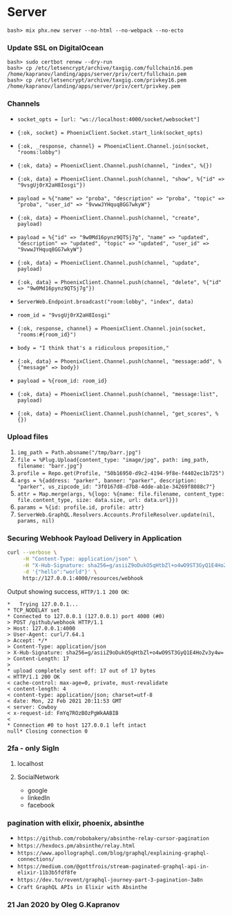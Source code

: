 # Server

```
bash> mix phx.new server --no-html --no-webpack --no-ecto
```

### Update SSL on DigitalOcean

```
bash> sudo certbot renew --dry-run
bash> cp /etc/letsencrypt/archive/taxgig.com/fullchain16.pem /home/kapranov/landing/apps/server/priv/cert/fullchain.pem
bash> cp /etc/letsencrypt/archive/taxgig.com/privkey16.pem /home/kapranov/landing/apps/server/priv/cert/privkey.pem
```

### Channels

- `socket_opts = [url: "ws://localhost:4000/socket/websocket"]`
- `{:ok, socket} = PhoenixClient.Socket.start_link(socket_opts)`
- `{:ok, _response, channel} = PhoenixClient.Channel.join(socket, "rooms:lobby")`
- `{:ok, data} = PhoenixClient.Channel.push(channel, "index", %{})`
- `{:ok, data} = PhoenixClient.Channel.push(channel, "show", %{"id" => "9vsgUj0rX2aH8Iosgi"})`
- `payload = %{"name" => "proba", "description" => "proba", "topic" => "proba", "user_id" => "9vwwJYHquq8GG7wkyW"}`
- `{:ok, data} = PhoenixClient.Channel.push(channel, "create", payload)`
- `payload = %{"id" => "9w0Md16pynz9QTSj7g", "name" => "updated", "description" => "updated", "topic" => "updated", "user_id" => "9vwwJYHquq8GG7wkyW"}`
- `{:ok, data} = PhoenixClient.Channel.push(channel, "update", payload)`
- `{:ok, data} = PhoenixClient.Channel.push(channel, "delete", %{"id" => "9w0Md16pynz9QTSj7g"})`

- `ServerWeb.Endpoint.broadcast("room:lobby", "index", data)`

- `room_id = "9vsgUj0rX2aH8Iosgi"`
- `{:ok, response, channel} = PhoenixClient.Channel.join(socket, "rooms:#{room_id}")`
- `body = "I think that's a ridiculous proposition,"`
- `{:ok, data} = PhoenixClient.Channel.push(channel, "message:add", %{"message" => body})`
- `payload = %{room_id: room_id}`
- `{:ok, data} = PhoenixClient.Channel.push(channel, "message:list", payload)`
- `{:ok, data} = PhoenixClient.Channel.push(channel, "get_scores", %{})`

### Upload files

1. `img_path = Path.absname("/tmp/barr.jpg")`
2. `file = %Plug.Upload{content_type: "image/jpg", path: img_path, filename: "barr.jpg"}`
3. `profile = Repo.get(Profile, "50b16950-d9c2-4194-9f8e-f4402ec1b725")`
4. `args = %{address: "parker", banner: "parker", description: "parker", us_zipcode_id: "3f0167d8-d7b8-4dde-ab1e-34269f8088c7"}`
5. `attr = Map.merge(args, %{logo: %{name: file.filename, content_type: file.content_type, size: data.size, url: data.url}})`
6. `params = %{id: profile.id, profile: attr}`
7. `ServerWeb.GraphQL.Resolvers.Accounts.ProfileResolver.update(nil, params, nil)`

### Securing Webhook Payload Delivery in Application

```bash
curl --verbose \
     -H "Content-Type: application/json" \
     -H "X-Hub-Signature: sha256=g/asiiZ9oDukO5qHtbZl+o4wO9ST3GyQ1E4HoZv3y4w=" \
     -d '{"hello":"world"}' \
     http://127.0.0.1:4000/resources/webhook
```

Output showing success, `HTTP/1.1 200 OK`:

```
*   Trying 127.0.0.1...
* TCP_NODELAY set
* Connected to 127.0.0.1 (127.0.0.1) port 4000 (#0)
> POST /github/webhook HTTP/1.1
> Host: 127.0.0.1:4000
> User-Agent: curl/7.64.1
> Accept: */*
> Content-Type: application/json
> X-Hub-Signature: sha256=g/asiiZ9oDukO5qHtbZl+o4wO9ST3GyQ1E4HoZv3y4w=
> Content-Length: 17
>
* upload completely sent off: 17 out of 17 bytes
< HTTP/1.1 200 OK
< cache-control: max-age=0, private, must-revalidate
< content-length: 4
< content-type: application/json; charset=utf-8
< date: Mon, 22 Feb 2021 20:11:53 GMT
< server: Cowboy
< x-request-id: FmYq7ROzBOzPgWkAABIB
<
* Connection #0 to host 127.0.0.1 left intact
null* Closing connection 0
```

### 2fa - only SigIn

1. localhost

2. SocialNetwork
     - google
     - linkedIn
     - facebook

### pagination with elixir, phoenix, absinthe

- `https://github.com/robobakery/absinthe-relay-cursor-pagination`
- `https://hexdocs.pm/absinthe/relay.html`
- `https://www.apollographql.com/blog/graphql/explaining-graphql-connections/`
- `https://medium.com/@gottfrois/stream-paginated-graphql-api-in-elixir-11b3b5fdf8fe`
- `https://dev.to/revent/graphql-journey-part-3-pagination-3a8n`
- `Craft GraphQL APIs in Elixir with Absinthe`

### 21 Jan 2020 by Oleg G.Kapranov

 [1]: https://github.com/ueberauth/ueberauth_twitter
 [2]: https://cri.dev/posts/2020-02-15-Twitter-OAuth-by-example-in-Nodejs/
 [3]: https://itnext.io/a-beginners-guide-to-using-the-twitter-api-839c8d611b8c
 [4]: https://documenter.getpostman.com/view/2547817/RzZ3N3Ui?version=latest#intro
 [5]: https://developer.twitter.com/en/docs/authentication/overview
 [6]: https://github.com/ueberauth/ueberauth_twitter
 [7]: https://github.com/steveklebanoff/twitter_oauth_example
 [8]: http://headynation.com/twitter-oauth-elixir-phoenix/
 [9]: https://github.com/parroty/extwitter
[10]: https://github.com/parroty/extwitter/blob/master/lib/extwitter.ex
[11]: https://github.com/parroty/extwitter/blob/master/lib/extwitter/api/users.ex
[12]: https://github.com/parroty/extwitter/blob/master/lib/extwitter/api/auth.ex
[13]: https://developer.twitter.com/en/docs/tutorials/getting-started-with-the-account-activity-api
[14]: https://developer.twitter.com/en/docs/authentication/oauth-2-0/application-only
[15]: https://developer.twitter.com/en/docs/authentication/oauth-1-0a
[16]: https://developer.twitter.com/en/docs/authentication/oauth-1-0a/obtaining-user-access-tokens
[17]: https://developer.twitter.com/en/docs/authentication/api-reference/authorize
[18]: https://documenter.getpostman.com/view/2547817/RzZ3N3Ui#intro
[19]: https://stackoverflow.com/questions/38911936/how-to-make-twitter-api-call-through-curl-in-unix
[20]: https://github.com/twitter/twurl
[21]: https://github.com/almightycouch/twittex
[22]: https://paper.dropbox.com/doc/Kapranov-tasks-2021-glTOGqfGdLcyTU4IOVDE8
[23]: https://github.com/rosswilson/totp-example
[24]: https://authenticatorapi.com/
[25]: https://github.com/google/google-authenticator/wiki/Key-Uri-Format
[26]: https://github.com/yuce/pot
[27]: https://dashbit.co/blog/introducing-nimble-totp
[28]: https://github.com/SiliconJungles/eqrcode
